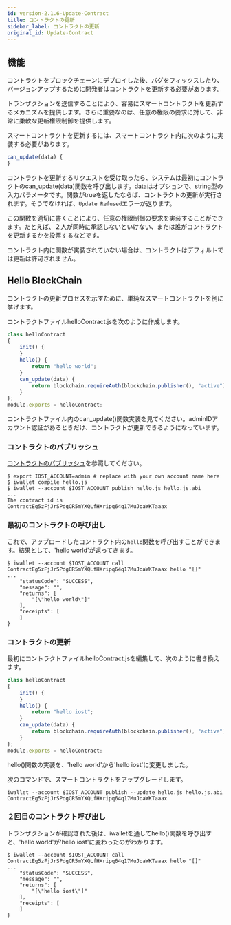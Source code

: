 ```yaml
---
id: version-2.1.6-Update-Contract
title: コントラクトの更新
sidebar_label: コントラクトの更新
original_id: Update-Contract
---
```


## 機能

コントラクトをブロックチェーンにデプロイした後、バグをフィックスしたり、バージョンアップするために開発者はコントラクトを更新する必要があります。

トランザクションを送信することにより、容易にスマートコントラクトを更新するメカニズムを提供します。さらに重要なのは、任意の権限の要求に対して、非常に柔軟な更新権限制御を提供します。

スマートコントラクトを更新するには、スマートコントラクト内に次のように実装する必要があります。

```js
can_update(data) {
}
```

コントラクトを更新するリクエストを受け取ったら、システムは最初にコントラクトのcan_update(data)関数を呼び出します。dataはオプションで、string型の入力パラメータです。関数がtrueを返したならば、コントラクトの更新が実行されます。そうでなければ、`Update Refused`エラーが返ります。

この関数を適切に書くことにより、任意の権限制御の要求を実装することができます。たとえば、２人が同時に承認しないといけない、または誰がコントラクトを更新するかを投票するなどです。

コントラクト内に関数が実装されていない場合は、コントラクトはデフォルトでは更新は許可されません。

## Hello BlockChain

コントラクトの更新プロセスを示すために、単純なスマートコントラクトを例に挙げます。

コントラクトファイルhelloContract.jsを次のように作成します。

```js
class helloContract
{
    init() {
    }
    hello() {
        return "hello world";
    }
    can_update(data) {
        return blockchain.requireAuth(blockchain.publisher(), "active");
    }
};
module.exports = helloContract;
```
コントラクトファイル内のcan_update()関数実装を見てください。adminIDアカウント認証があるときだけ、コントラクトが更新できるようになっています。

### コントラクトのパブリッシュ

[コントラクトのパブリッシュ](../4-running-iost-node/iWallet#publish-contract)を参照してください。
```
$ export IOST_ACCOUNT=admin # replace with your own account name here
$ iwallet compile hello.js
$ iwallet --account $IOST_ACCOUNT publish hello.js hello.js.abi
...
The contract id is ContractEg5zFjJrSPdgCR5mYXQLfHXripq64q17MuJoaWKTaaax
```

### 最初のコントラクトの呼び出し
これで、アップロードしたコントラクト内の`hello`関数を呼び出すことができます。結果として、'hello world'が返ってきます。
```
$ iwallet --account $IOST_ACCOUNT call ContractEg5zFjJrSPdgCR5mYXQLfHXripq64q17MuJoaWKTaaax hello "[]"
...
    "statusCode": "SUCCESS",
    "message": "",
    "returns": [
        "[\"hello world\"]"
    ],
    "receipts": [
    ]
}
```

### コントラクトの更新
最初にコントラクトファイルhelloContract.jsを編集して、次のように書き換えます。
```js
class helloContract
{
    init() {
    }
    hello() {
        return "hello iost";
    }
    can_update(data) {
        return blockchain.requireAuth(blockchain.publisher(), "active");
    }
};
module.exports = helloContract;
```
hello()関数の実装を、'hello world'から'hello iost'に変更しました。

次のコマンドで、スマートコントラクトをアップグレードします。

```console
iwallet --account $IOST_ACCOUNT publish --update hello.js hello.js.abi ContractEg5zFjJrSPdgCR5mYXQLfHXripq64q17MuJoaWKTaaax
```

### ２回目のコントラクト呼び出し
トランザクションが確認された後は、iwalletを通してhello()関数を呼び出すと、'hello world'が'hello iost'に変わったのがわかります。
```
$ iwallet --account $IOST_ACCOUNT call ContractEg5zFjJrSPdgCR5mYXQLfHXripq64q17MuJoaWKTaaax hello "[]"
...
    "statusCode": "SUCCESS",
    "message": "",
    "returns": [
        "[\"hello iost\"]"
    ],
    "receipts": [
    ]
}
```








